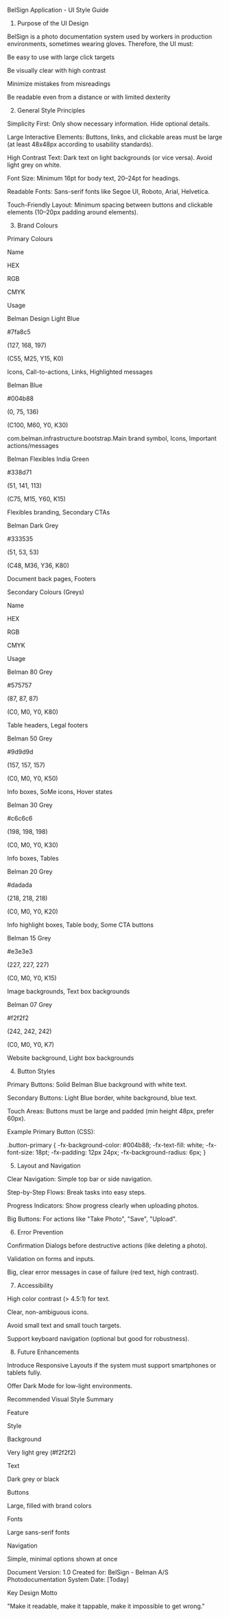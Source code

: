 BelSign Application - UI Style Guide

1. Purpose of the UI Design

BelSign is a photo documentation system used by workers in production environments, sometimes wearing gloves. Therefore, the UI must:

Be easy to use with large click targets

Be visually clear with high contrast

Minimize mistakes from misreadings

Be readable even from a distance or with limited dexterity

2. General Style Principles

Simplicity First: Only show necessary information. Hide optional details.

Large Interactive Elements: Buttons, links, and clickable areas must be large (at least 48x48px according to usability standards).

High Contrast Text: Dark text on light backgrounds (or vice versa). Avoid light grey on white.

Font Size: Minimum 16pt for body text, 20–24pt for headings.

Readable Fonts: Sans-serif fonts like Segoe UI, Roboto, Arial, Helvetica.

Touch-Friendly Layout: Minimum spacing between buttons and clickable elements (10–20px padding around elements).

3. Brand Colours

Primary Colours

Name

HEX

RGB

CMYK

Usage

Belman Design Light Blue

#7fa8c5

(127, 168, 197)

(C55, M25, Y15, K0)

Icons, Call-to-actions, Links, Highlighted messages

Belman Blue

#004b88

(0, 75, 136)

(C100, M60, Y0, K30)

com.belman.infrastructure.bootstrap.Main brand symbol, Icons, Important actions/messages

Belman Flexibles India Green

#338d71

(51, 141, 113)

(C75, M15, Y60, K15)

Flexibles branding, Secondary CTAs

Belman Dark Grey

#333535

(51, 53, 53)

(C48, M36, Y36, K80)

Document back pages, Footers

Secondary Colours (Greys)

Name

HEX

RGB

CMYK

Usage

Belman 80 Grey

#575757

(87, 87, 87)

(C0, M0, Y0, K80)

Table headers, Legal footers

Belman 50 Grey

#9d9d9d

(157, 157, 157)

(C0, M0, Y0, K50)

Info boxes, SoMe icons, Hover states

Belman 30 Grey

#c6c6c6

(198, 198, 198)

(C0, M0, Y0, K30)

Info boxes, Tables

Belman 20 Grey

#dadada

(218, 218, 218)

(C0, M0, Y0, K20)

Info highlight boxes, Table body, Some CTA buttons

Belman 15 Grey

#e3e3e3

(227, 227, 227)

(C0, M0, Y0, K15)

Image backgrounds, Text box backgrounds

Belman 07 Grey

#f2f2f2

(242, 242, 242)

(C0, M0, Y0, K7)

Website background, Light box backgrounds

4. Button Styles

Primary Buttons: Solid Belman Blue background with white text.

Secondary Buttons: Light Blue border, white background, blue text.

Touch Areas: Buttons must be large and padded (min height 48px, prefer 60px).

Example Primary Button (CSS):

.button-primary {
-fx-background-color: #004b88;
-fx-text-fill: white;
-fx-font-size: 18pt;
-fx-padding: 12px 24px;
-fx-background-radius: 6px;
}

5. Layout and Navigation

Clear Navigation: Simple top bar or side navigation.

Step-by-Step Flows: Break tasks into easy steps.

Progress Indicators: Show progress clearly when uploading photos.

Big Buttons: For actions like "Take Photo", "Save", "Upload".

6. Error Prevention

Confirmation Dialogs before destructive actions (like deleting a photo).

Validation on forms and inputs.

Big, clear error messages in case of failure (red text, high contrast).

7. Accessibility

High color contrast (> 4.5:1) for text.

Clear, non-ambiguous icons.

Avoid small text and small touch targets.

Support keyboard navigation (optional but good for robustness).

8. Future Enhancements

Introduce Responsive Layouts if the system must support smartphones or tablets fully.

Offer Dark Mode for low-light environments.

Recommended Visual Style Summary

Feature

Style

Background

Very light grey (#f2f2f2)

Text

Dark grey or black

Buttons

Large, filled with brand colors

Fonts

Large sans-serif fonts

Navigation

Simple, minimal options shown at once

Document Version: 1.0  Created for: BelSign - Belman A/S Photodocumentation System  Date: [Today]

Key Design Motto

"Make it readable, make it tappable, make it impossible to get wrong."


